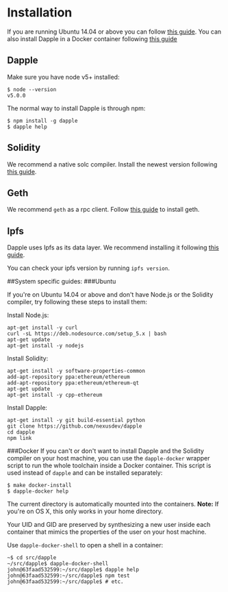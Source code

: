 # Installation

If you are running Ubuntu 14.04 or above you can follow [this guide](#Ubuntu).
You can also install Dapple in a Docker container following [this guide](#Docker)

## Dapple

Make sure you have node v5+ installed:
```
$ node --version
v5.0.0
```

The normal way to install Dapple is through npm:

```
$ npm install -g dapple
$ dapple help
```

## Solidity
We recommend a native solc compiler. Install the newest version following [this guide](https://solidity.readthedocs.org/en/latest/installing-solidity.html).

## Geth
We recommend `geth` as a rpc client. Follow [this guide](https://github.com/ethereum/go-ethereum/wiki/Building-Ethereum) to install geth.

## Ipfs
Dapple uses Ipfs as its data layer. We recommend installing it following [this guide](https://ipfs.io/docs/install/).

You can check your ipfs version by running `ipfs version`.


##System specific guides:
###Ubuntu

If you're on Ubuntu 14.04 or above and don't have Node.js or the
Solidity compiler, try following these steps to install them:

Install Node.js:

    apt-get install -y curl
    curl -sL https://deb.nodesource.com/setup_5.x | bash
    apt-get update
    apt-get install -y nodejs

Install Solidity:

    apt-get install -y software-properties-common
    add-apt-repository ppa:ethereum/ethereum
    add-apt-repository ppa:ethereum/ethereum-qt
    apt-get update
    apt-get install -y cpp-ethereum

Install Dapple:

    apt-get install -y git build-essential python
    git clone https://github.com/nexusdev/dapple
    cd dapple
    npm link

###Docker
If you can't or don't want to install Dapple and the Solidity compiler
on your host machine, you can use the `dapple-docker` wrapper script
to run the whole toolchain inside a Docker container.  This script is
used instead of `dapple` and can be installed separately:

    $ make docker-install
    $ dapple-docker help

The current directory is automatically mounted into the containers.
**Note:** If you're on OS X, this only works in your home directory.

Your UID and GID are preserved by synthesizing a new user inside each
container that mimics the properties of the user on your host machine.

Use `dapple-docker-shell` to open a shell in a container:

    ~$ cd src/dapple
    ~/src/dapple$ dapple-docker-shell
    john@63faad532599:~/src/dapple$ dapple help
    john@63faad532599:~/src/dapple$ npm test
    john@63faad532599:~/src/dapple$ # etc.

